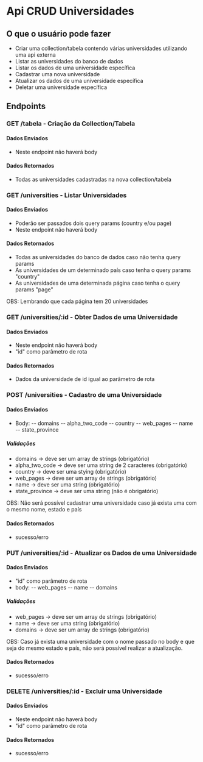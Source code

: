 # Api CRUD Universidades

## O que o usuário pode fazer

- Criar uma collection/tabela contendo várias universidades utilizando uma api externa
- Listar as universidades do banco de dados
- Listar os dados de uma universidade específica
- Cadastrar uma nova universidade
- Atualizar os dados de uma universidade específica
- Deletar uma universidade específica

## Endpoints

### GET /tabela - Criação da Collection/Tabela

#### Dados Enviados
 - Neste endpoint não haverá body

#### Dados Retornados
 - Todas as universidades cadastradas na nova collection/tabela



### GET /universities - Listar Universidades

#### Dados Enviados
 - Poderão ser passados dois query params (country e/ou page)
 - Neste endpoint não haverá body
 

#### Dados Retornados
 - Todas as universidades do banco de dados caso não tenha query params
 - As universidades de um determinado país caso tenha o query params "country"
 - As universidades de uma determinada página caso tenha o query params "page"
 
 OBS: Lembrando que cada página tem 20 universidades


### GET /universities/:id - Obter Dados de uma Universidade

#### Dados Enviados
 - Neste endpoint não haverá body
 - "id" como parâmetro de rota

#### Dados Retornados
 - Dados da universidade de id igual ao parâmetro de rota


### POST /universities - Cadastro de uma Universidade

#### Dados Enviados
 - Body:
 -- domains
 -- alpha_two_code
 -- country
 -- web_pages
 -- name	
 -- state_province
 
 ##### Validações
 - domains -> deve ser um array de strings (obrigatório)
 - alpha_two_code -> deve ser uma string de 2 caracteres (obrigatório)
 - country -> deve ser uma stying (obrigatório)
 - web_pages -> deve ser um array de strings (obrigatório)
 - name -> deve ser uma string (obrigatório)
 - state_province -> deve ser uma string (não é obrigatório)

 OBS: Não será possível cadastrar uma universidade caso já exista uma com o mesmo nome, estado e país
    
#### Dados Retornados
 - sucesso/erro


### PUT /universities/:id - Atualizar os Dados de uma Universidade

#### Dados Enviados
 - "id" como parâmetro de rota
 - body:
 -- web_pages
 -- name
 -- domains
 
 ##### Validações
 - web_pages -> deve ser um array de strings (obrigatório)
 - name -> deve ser uma string (obrigatório)
 - domains -> deve ser um array de strings (obrigatório)
 
 OBS: Caso já exista uma universidade com o nome passado no body e que seja do mesmo estado e país, não será possível realizar a atualização.

#### Dados Retornados
 - sucesso/erro


### DELETE /universities/:id - Excluir uma Universidade

#### Dados Enviados
 - Neste endpoint não haverá body
 - "id" como parâmetro de rota

#### Dados Retornados
 - sucesso/erro
